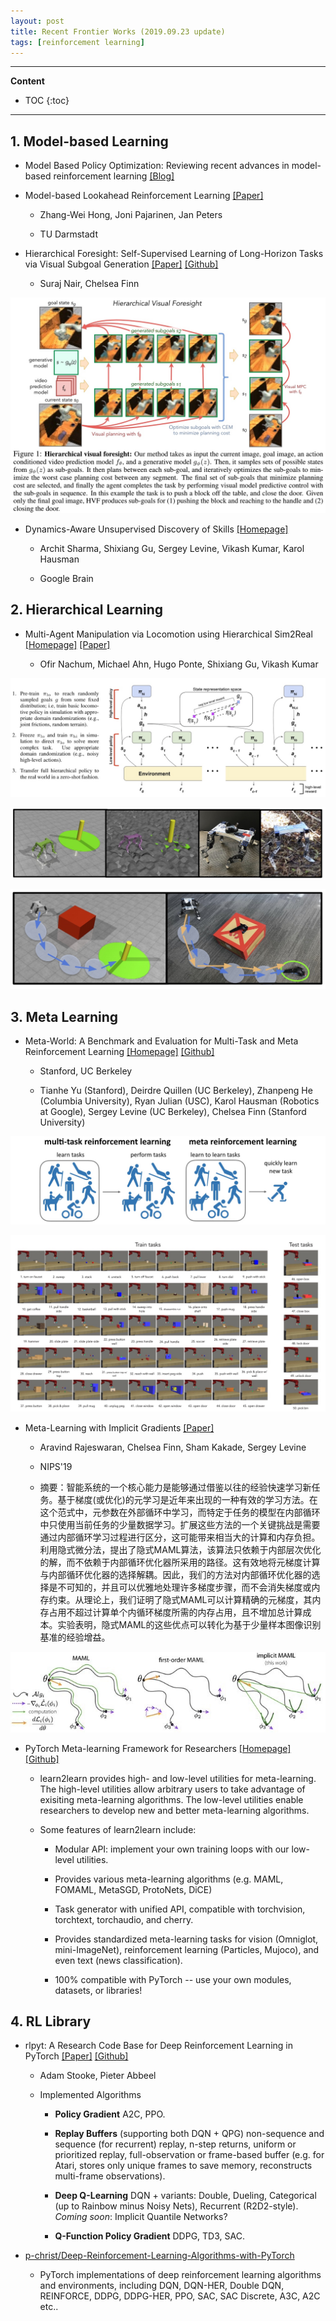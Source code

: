 ```yaml
---
layout: post
title: Recent Frontier Works (2019.09.23 update)
tags: [reinforcement learning]
---
```


---
**Content**
* TOC
{:toc}
---

## 1. Model-based Learning

* Model Based Policy Optimization: Reviewing recent advances in model-based reinforcement learning [[Blog]](http://taylorliu.com/2019-09-11-model-based-policy-optimization/)

* Model-based Lookahead Reinforcement Learning [[Paper]](https://arxiv.org/abs/1908.06012v1)

    * Zhang-Wei Hong, Joni Pajarinen, Jan Peters

    * TU Darmstadt

* Hierarchical Foresight: Self-Supervised Learning of Long-Horizon Tasks via Visual Subgoal Generation [[Paper]](https://arxiv.org/abs/1909.05829) [[Github]](https://github.com/google-research/google-research/tree/master/hierarchical_foresight)

    * Suraj Nair, Chelsea Finn

![](/posts-data/media/15687335003539.jpg)

* Dynamics-Aware Unsupervised Discovery of Skills [[Homepage]](https://sites.google.com/view/dads-skill)

    * Archit Sharma, Shixiang Gu, Sergey Levine, Vikash Kumar, Karol Hausman
    
    * Google Brain
    
## 2. Hierarchical Learning

* Multi-Agent Manipulation via Locomotion using Hierarchical Sim2Real [[Homepage]](https://sites.google.com/view/manipulation-via-locomotion/home) [[Paper]](https://arxiv.org/abs/1908.05224)

    *  Ofir Nachum, Michael Ahn, Hugo Ponte, Shixiang Gu, Vikash Kumar

![](/posts-data/media/15687345050670.jpg)

![](/posts-data/media/15687345129596.jpg)

![](/posts-data/media/15687345206880.jpg)


## 3. Meta Learning

* Meta-World: A Benchmark and Evaluation for Multi-Task and Meta Reinforcement Learning [[Homepage]](https://meta-world.github.io) [[Github]](https://github.com/rlworkgroup/metaworld)
    
    * Stanford, UC Berkeley
    
    * Tianhe Yu (Stanford), Deirdre Quillen (UC Berkeley), Zhanpeng He (Columbia University), Ryan Julian (USC), Karol Hausman (Robotics at Google), Sergey Levine (UC Berkeley), Chelsea Finn (Stanford University)


![](/posts-data/media/15687323670854.jpg)

![](/posts-data/media/15687329679172.jpg)

* Meta-Learning with Implicit Gradients [[Paper]](https://arxiv.org/abs/1909.04630)
    
    * Aravind Rajeswaran, Chelsea Finn, Sham Kakade, Sergey Levine

    * NIPS'19

    * 摘要：智能系统的一个核心能力是能够通过借鉴以往的经验快速学习新任务。基于梯度(或优化)的元学习是近年来出现的一种有效的学习方法。在这个范式中，元参数在外部循环中学习，而特定于任务的模型在内部循环中只使用当前任务的少量数据学习。扩展这些方法的一个关键挑战是需要通过内部循环学习过程进行区分，这可能带来相当大的计算和内存负担。利用隐式微分法，提出了隐式MAML算法，该算法只依赖于内部层次优化的解，而不依赖于内部循环优化器所采用的路径。这有效地将元梯度计算与内部循环优化器的选择解耦。因此，我们的方法对内部循环优化器的选择是不可知的，并且可以优雅地处理许多梯度步骤，而不会消失梯度或内存约束。从理论上，我们证明了隐式MAML可以计算精确的元梯度，其内存占用不超过计算单个内循环梯度所需的内存占用，且不增加总计算成本。实验表明，隐式MAML的这些优点可以转化为基于少量样本图像识别基准的经验增益。
    
![](/posts-data/media/15687332543722.jpg)

* PyTorch Meta-learning Framework for Researchers [[Homepage]](http://learn2learn.net/) [[Github]](https://github.com/learnables/learn2learn)

    * learn2learn provides high- and low-level utilities for meta-learning. The high-level utilities allow arbitrary users to take advantage of exisiting meta-learning algorithms. The low-level utilities enable researchers to develop new and better meta-learning algorithms.

    * Some features of learn2learn include:

        * Modular API: implement your own training loops with our low-level utilities.
        
        * Provides various meta-learning algorithms (e.g. MAML, FOMAML, MetaSGD, ProtoNets, DiCE)
        
        * Task generator with unified API, compatible with torchvision, torchtext, torchaudio, and cherry.
        
        * Provides standardized meta-learning tasks for vision (Omniglot, mini-ImageNet), reinforcement learning (Particles, Mujoco), and even text (news classification).
        
        * 100% compatible with PyTorch -- use your own modules, datasets, or libraries!

## 4. RL Library

* rlpyt: A Research Code Base for Deep Reinforcement
Learning in PyTorch [[Paper]](https://arxiv.org/abs/1909.01500) [[Github]](https://github.com/astooke/rlpyt)

    * Adam Stooke, Pieter Abbeel

    * Implemented Algorithms

        * **Policy Gradient** A2C, PPO.
        
        * **Replay Buffers** (supporting both DQN + QPG) non-sequence and sequence (for recurrent) replay, n-step returns, uniform or prioritized replay, full-observation or frame-based buffer (e.g. for Atari, stores only unique frames to save memory, reconstructs multi-frame observations).
        
        * **Deep Q-Learning** DQN + variants: Double, Dueling, Categorical (up to Rainbow minus Noisy Nets), Recurrent (R2D2-style). _Coming soon_: Implicit Quantile Networks?
        
        * **Q-Function Policy Gradient** DDPG, TD3, SAC.

* [p-christ/Deep-Reinforcement-Learning-Algorithms-with-PyTorch](https://github.com/p-christ/Deep-Reinforcement-Learning-Algorithms-with-PyTorch)
	
	* PyTorch implementations of deep reinforcement learning algorithms and environments, including DQN, DQN-HER, Double DQN, REINFORCE, DDPG, DDPG-HER, PPO, SAC, SAC Discrete, A3C, A2C etc..

